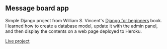 ## Message board app

Simple Django project from William S. Vincent's [Django for beginners](https://djangoforbeginners.com/) book. I learned how to create a database model, update it with the admin panel, and then display the contents on a web page deployed to Heroku.

[Live project](https://floating-hamlet-55758.herokuapp.com/)
